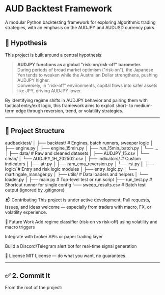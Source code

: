 # AUD Backtest Framework

A modular Python backtesting framework for exploring algorithmic trading strategies, with an emphasis on the AUDJPY and AUDUSD currency pairs.

## 🧠 Hypothesis

This project is built around a central hypothesis:

> **AUDJPY functions as a global "risk-on/risk-off" barometer.**  
> During periods of broad market optimism ("risk-on"), the Japanese Yen tends to weaken while the Australian Dollar strengthens, pushing AUDJPY higher.  
> Conversely, in "risk-off" environments, capital flows into safer assets like JPY, driving AUDJPY lower.

By identifying regime shifts in AUDJPY behavior and pairing them with tactical entry/exit logic, this framework aims to exploit short- to medium-term edge through reversion, trend, or volatility strategies.

---

## 📂 Project Structure

audbacktest/
│
├── backtest/ # Engines, batch runners, sweeper logic
│ ├── engine.py
│ ├── engine_15min.py
│ ├── run_15min_batch.py
│ └── ...
│
├── data/ # Raw and cleaned datasets
│ ├── AUDJPY_15.csv
│ └── clean/
│ └── AUDJPY_1H_202502.csv
│
├── indicators/ # Custom indicators
│ ├── atr.py
│ ├── ram_ema_reversion.py
│ └── rsi.py
│
├── logic/ # Entry and risk logic modules
│ ├── entry_logic.py
│ └── martingale_manager.py
│
├── utils/ # Data loaders and helpers
│ └── loader.py
│
├── main.py # Top-level test or run script
├── run_test.py # Shortcut runner for single config
└── sweep_results.csv # Batch test output (ignored by .gitignore)

📬 Contributing
This project is under active development.
Pull requests, issues, and ideas welcome — especially from traders with macro, FX, or volatility experience.

🧠 Future Work
Add regime classifier (risk-on vs risk-off) using volatility and macro triggers

Integrate with broker APIs or paper trading layer

Build a Discord/Telegram alert bot for real-time signal generation

📜 License
MIT License — do what you want, no guarantees.


---

## ✅ 2. Commit It

From the root of the project:

```bash
